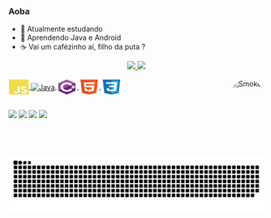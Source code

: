 ### Aoba

- 🔭 Atualmente estudando
- 🌱 Aprendendo Java e Android
- ☕ Vai um cafézinho aí, filho da puta ?

<div align="center">
  <a href="https://github.com/Ericksongit">
  <img height="180em" src="https://github-readme-stats.vercel.app/api?username=Ericksongit&show_icons=true&theme=dark&include_all_commits=true&count_private=true"/>
  <img height="180em" src="https://github-readme-stats.vercel.app/api/top-langs/?username=Ericksongit&layout=compact&langs_count=7&theme=dark"/>
</div>
  
  <div style="display: inline_block"><br>
  <img align="center" alt="Js" height="30" width="40" src="https://raw.githubusercontent.com/devicons/devicon/master/icons/javascript/javascript-plain.svg">
  <img align="center" alt="Java" height="30" width="40" src="https://cdn.jsdelivr.net/gh/devicons/devicon/icons/java/java-plain.svg">
  <img align="center" alt="Csharp" height="30" width="40" src="https://raw.githubusercontent.com/devicons/devicon/master/icons/csharp/csharp-original.svg">
  <img align="center" alt="HTML" height="30" width="40" src="https://raw.githubusercontent.com/devicons/devicon/master/icons/html5/html5-original.svg">
  <img align="center" alt="CSS" height="30" width="40" src="https://raw.githubusercontent.com/devicons/devicon/master/icons/css3/css3-original.svg">
  <img align="right" alt="Smoker" height="150" style="border-radius:50px;"src="http://pa1.narvii.com/5832/ef2bbd31f8c93e9158e964745ef5c14ce94a84e5_hq.gif">
</div>
  
  ##
  
  <div> 
  <a href="https://www.instagram.com/tor_vh/" target="_blank"><img src="https://img.shields.io/badge/-Instagram-%23E4405F?style=for-the-badge&logo=instagram&logoColor=white" target="_blank"></a>
 	<a href="https://www.twitch.tv/tor_vh" target="_blank"><img src="https://img.shields.io/badge/Twitch-9146FF?style=for-the-badge&logo=twitch&logoColor=white" target="_blank"></a>
  <a href = "mailto:vyctordepaulo@gmail.com"><img src="https://img.shields.io/badge/-Gmail-%23333?style=for-the-badge&logo=gmail&logoColor=white" target="_blank"></a>
  <a href="https://www.linkedin.com/in/vyctordepaulo/" target="_blank"><img src="https://img.shields.io/badge/-LinkedIn-%230077B5?style=for-the-badge&logo=linkedin&logoColor=white" target="_blank"></a> 
    </div>
    
  ![Snake animation](https://github.com/Ericksongit/Ericksongit/blob/output/github-contribution-grid-snake.svg)

